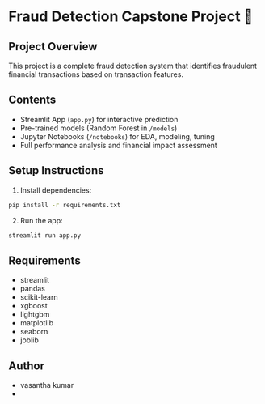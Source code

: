 
# Fraud Detection Capstone Project 🚀

## Project Overview
This project is a complete fraud detection system that identifies fraudulent financial transactions based on transaction features.

## Contents
- Streamlit App (`app.py`) for interactive prediction
- Pre-trained models (Random Forest in `/models`)
- Jupyter Notebooks (`/notebooks`) for EDA, modeling, tuning
- Full performance analysis and financial impact assessment

## Setup Instructions
1. Install dependencies:
```bash
pip install -r requirements.txt
```

2. Run the app:
```bash
streamlit run app.py
```

## Requirements
- streamlit
- pandas
- scikit-learn
- xgboost
- lightgbm
- matplotlib
- seaborn
- joblib

## Author
- vasantha kumar
- 

